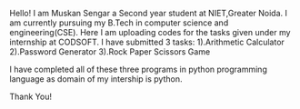 Hello! I am Muskan Sengar a Second year student at NIET,Greater Noida. I am currently pursuing my B.Tech in computer science and engineering(CSE).
Here I am uploading codes for the tasks given under my internship at CODSOFT.
I have submitted 3 tasks:
1).Arithmetic Calculator
2).Password Generator
3).Rock Paper Scissors Game

I have completed all of these three programs in python programming language as domain of my intership is python.


Thank You!
